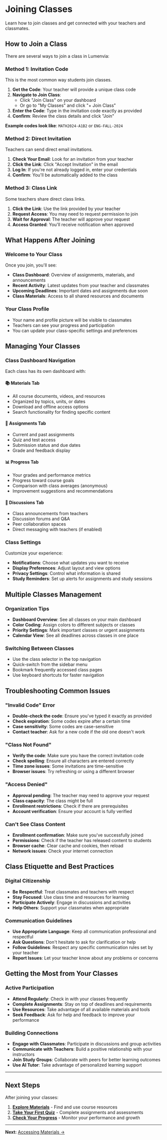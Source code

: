 # Joining Classes

Learn how to join classes and get connected with your teachers and classmates.

## How to Join a Class

There are several ways to join a class in Lumenvia:

### Method 1: Invitation Code
This is the most common way students join classes.

1. **Get the Code**: Your teacher will provide a unique class code
2. **Navigate to Join Class**: 
   - Click "Join Class" on your dashboard
   - Or go to "My Classes" and click "+ Join Class"
3. **Enter the Code**: Type in the invitation code exactly as provided
4. **Confirm**: Review the class details and click "Join"

**Example codes look like**: `MATH2024-A1B2` or `ENG-FALL-2024`

### Method 2: Direct Invitation
Teachers can send direct email invitations.

1. **Check Your Email**: Look for an invitation from your teacher
2. **Click the Link**: Click "Accept Invitation" in the email
3. **Log In**: If you're not already logged in, enter your credentials
4. **Confirm**: You'll be automatically added to the class

### Method 3: Class Link
Some teachers share direct class links.

1. **Click the Link**: Use the link provided by your teacher
2. **Request Access**: You may need to request permission to join
3. **Wait for Approval**: The teacher will approve your request
4. **Access Granted**: You'll receive notification when approved

## What Happens After Joining

### Welcome to Your Class
Once you join, you'll see:
- **Class Dashboard**: Overview of assignments, materials, and announcements
- **Recent Activity**: Latest updates from your teacher and classmates
- **Upcoming Deadlines**: Important dates and assignments due soon
- **Class Materials**: Access to all shared resources and documents

### Your Class Profile
- Your name and profile picture will be visible to classmates
- Teachers can see your progress and participation
- You can update your class-specific settings and preferences

## Managing Your Classes

### Class Dashboard Navigation
Each class has its own dashboard with:

#### 📚 **Materials Tab**
- All course documents, videos, and resources
- Organized by topics, units, or dates
- Download and offline access options
- Search functionality for finding specific content

#### 📝 **Assignments Tab**
- Current and past assignments
- Quiz and test access
- Submission status and due dates
- Grade and feedback display

#### 📊 **Progress Tab**
- Your grades and performance metrics
- Progress toward course goals
- Comparison with class averages (anonymous)
- Improvement suggestions and recommendations

#### 💬 **Discussions Tab**
- Class announcements from teachers
- Discussion forums and Q&A
- Peer collaboration spaces
- Direct messaging with teachers (if enabled)

### Class Settings
Customize your experience:
- **Notifications**: Choose what updates you want to receive
- **Display Preferences**: Adjust layout and view options
- **Privacy Settings**: Control what information is shared
- **Study Reminders**: Set up alerts for assignments and study sessions

## Multiple Classes Management

### Organization Tips
- **Dashboard Overview**: See all classes on your main dashboard
- **Color Coding**: Assign colors to different subjects or classes
- **Priority Settings**: Mark important classes or urgent assignments
- **Calendar View**: See all deadlines across classes in one place

### Switching Between Classes
- Use the class selector in the top navigation
- Quick-switch from the sidebar menu
- Bookmark frequently accessed class pages
- Use keyboard shortcuts for faster navigation

## Troubleshooting Common Issues

### "Invalid Code" Error
- **Double-check the code**: Ensure you've typed it exactly as provided
- **Check expiration**: Some codes expire after a certain time
- **Case sensitivity**: Some codes are case-sensitive
- **Contact teacher**: Ask for a new code if the old one doesn't work

### "Class Not Found"
- **Verify the code**: Make sure you have the correct invitation code
- **Check spelling**: Ensure all characters are entered correctly
- **Time zone issues**: Some invitations are time-sensitive
- **Browser issues**: Try refreshing or using a different browser

### "Access Denied"
- **Approval pending**: The teacher may need to approve your request
- **Class capacity**: The class might be full
- **Enrollment restrictions**: Check if there are prerequisites
- **Account verification**: Ensure your account is fully verified

### Can't See Class Content
- **Enrollment confirmation**: Make sure you've successfully joined
- **Permissions**: Check if the teacher has released content to students
- **Browser cache**: Clear cache and cookies, then reload
- **Network issues**: Check your internet connection

## Class Etiquette and Best Practices

### Digital Citizenship
- **Be Respectful**: Treat classmates and teachers with respect
- **Stay Focused**: Use class time and resources for learning
- **Participate Actively**: Engage in discussions and activities
- **Help Others**: Support your classmates when appropriate

### Communication Guidelines
- **Use Appropriate Language**: Keep all communication professional and respectful
- **Ask Questions**: Don't hesitate to ask for clarification or help
- **Follow Guidelines**: Respect any specific communication rules set by your teacher
- **Report Issues**: Let your teacher know about any problems or concerns

## Getting the Most from Your Classes

### Active Participation
- **Attend Regularly**: Check in with your classes frequently
- **Complete Assignments**: Stay on top of deadlines and requirements
- **Use Resources**: Take advantage of all available materials and tools
- **Seek Feedback**: Ask for help and feedback to improve your performance

### Building Connections
- **Engage with Classmates**: Participate in discussions and group activities
- **Communicate with Teachers**: Build a positive relationship with your instructors
- **Join Study Groups**: Collaborate with peers for better learning outcomes
- **Use AI Tutor**: Take advantage of personalized learning support

---

## Next Steps

After joining your classes:

1. **[Explore Materials](/students/accessing-materials)** - Find and use course resources
2. **[Take Your First Quiz](/students/taking-quizzes)** - Complete assignments and assessments
3. **[Check Your Progress](/students/tracking-progress)** - Monitor your performance and growth

---

**Next:** [Accessing Materials →](/students/accessing-materials)
